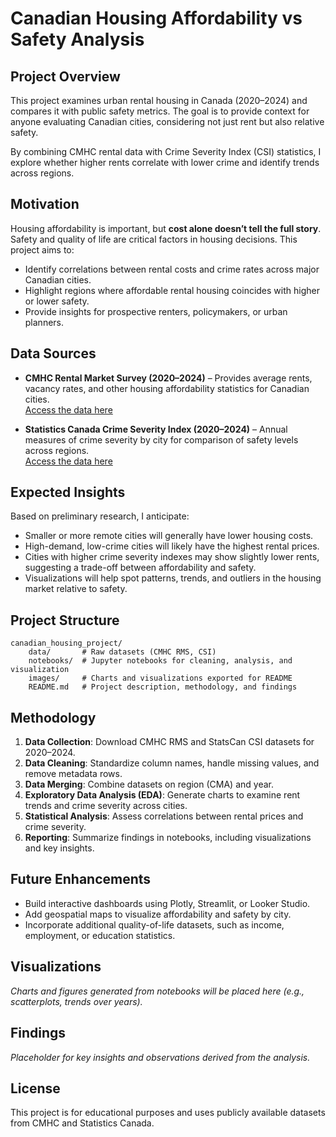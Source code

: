 # Canadian Housing Affordability vs Safety Analysis

## Project Overview
This project examines urban rental housing in Canada (2020–2024) and compares it with public safety metrics. The goal is to provide context for anyone evaluating Canadian cities, considering not just rent but also relative safety.

By combining CMHC rental data with Crime Severity Index (CSI) statistics, I explore whether higher rents correlate with lower crime and identify trends across regions.

## Motivation
Housing affordability is important, but **cost alone doesn’t tell the full story**. Safety and quality of life are critical factors in housing decisions. This project aims to:

- Identify correlations between rental costs and crime rates across major Canadian cities.  
- Highlight regions where affordable rental housing coincides with higher or lower safety.  
- Provide insights for prospective renters, policymakers, or urban planners.

## Data Sources
- **CMHC Rental Market Survey (2020–2024)** – Provides average rents, vacancy rates, and other housing affordability statistics for Canadian cities.  
  [Access the data here](https://www.cmhc-schl.gc.ca/professionals/housing-markets-data-and-research/housing-data/data-tables/rental-market/rental-market-report-data-tables)

- **Statistics Canada Crime Severity Index (2020–2024)** – Annual measures of crime severity by city for comparison of safety levels across regions.  
  [Access the data here](https://www150.statcan.gc.ca/t1/tbl1/en/tv.action?pid=3510002601)

## Expected Insights
Based on preliminary research, I anticipate:

- Smaller or more remote cities will generally have lower housing costs.  
- High-demand, low-crime cities will likely have the highest rental prices.  
- Cities with higher crime severity indexes may show slightly lower rents, suggesting a trade-off between affordability and safety.  
- Visualizations will help spot patterns, trends, and outliers in the housing market relative to safety.

## Project Structure
```
canadian_housing_project/
    data/       # Raw datasets (CMHC RMS, CSI)
    notebooks/  # Jupyter notebooks for cleaning, analysis, and visualization
    images/     # Charts and visualizations exported for README
    README.md   # Project description, methodology, and findings
```

## Methodology
1. **Data Collection**: Download CMHC RMS and StatsCan CSI datasets for 2020–2024.  
2. **Data Cleaning**: Standardize column names, handle missing values, and remove metadata rows.  
3. **Data Merging**: Combine datasets on region (CMA) and year.  
4. **Exploratory Data Analysis (EDA)**: Generate charts to examine rent trends and crime severity across cities.  
5. **Statistical Analysis**: Assess correlations between rental prices and crime severity.  
6. **Reporting**: Summarize findings in notebooks, including visualizations and key insights.

## Future Enhancements
- Build interactive dashboards using Plotly, Streamlit, or Looker Studio.  
- Add geospatial maps to visualize affordability and safety by city.  
- Incorporate additional quality-of-life datasets, such as income, employment, or education statistics.

## Visualizations
*Charts and figures generated from notebooks will be placed here (e.g., scatterplots, trends over years).*

## Findings
*Placeholder for key insights and observations derived from the analysis.*

## License
This project is for educational purposes and uses publicly available datasets from CMHC and Statistics Canada.
